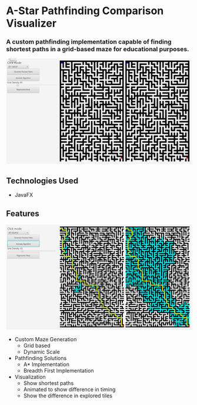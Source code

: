 # A-Star Pathfinding Comparison Visualizer
### A custom pathfinding implementation capable of finding shortest paths in a grid-based maze for educational purposes.
![the visualizer in action](https://github.com/Ruchotzke/aStar-visualizer/blob/master/ComparisonGif.gif)
## Technologies Used
- JavaFX

## Features
![a completed path comparison](https://github.com/Ruchotzke/aStar-visualizer/blob/master/Maze%20Static.png)
- Custom Maze Generation
	- Grid based
	- Dynamic Scale
- Pathfinding Solutions
	- A* Implementation
	- Breadth First Implementation
- Visualization
	- Show shortest paths
	- Animated to show difference in timing
	- Show the difference in explored tiles
